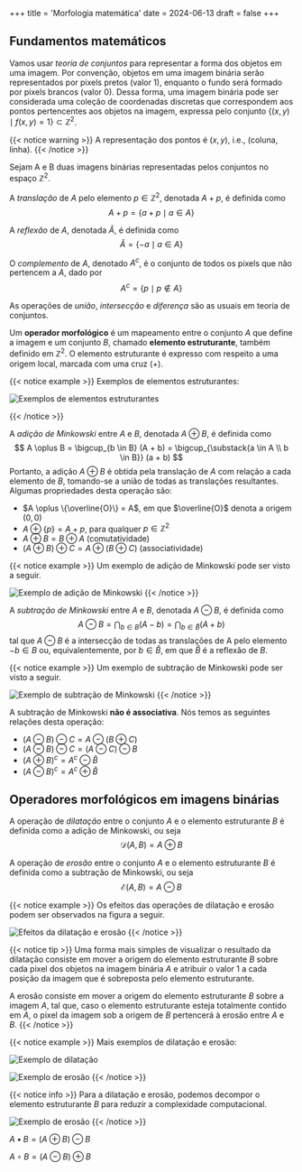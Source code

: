 +++
title = 'Morfologia matemática'
date = 2024-06-13
draft = false
+++

## Fundamentos matemáticos

Vamos usar *teoria de conjuntos* para representar a forma dos objetos em uma imagem.
Por convenção, objetos em uma imagem binária serão representados por pixels pretos (valor 1), enquanto o fundo será formado por pixels brancos (valor 0).
Dessa forma, uma imagem binária pode ser considerada uma coleção de coordenadas discretas que correspondem aos pontos pertencentes aos objetos na imagem, expressa pelo conjunto $\{(x, y) \mid f(x, y) = 1\} \subset \mathbb{Z}^2$.

{{< notice warning >}}
A representação dos pontos é $(x, y)$, i.e., $(\text{coluna}, \text{linha})$.
{{< /notice >}}

Sejam A e B duas imagens binárias representadas pelos conjuntos no espaço $\mathbb{Z}^2$.

A *translação* de $A$ pelo elemento $p \in \mathbb{Z}^2$, denotada $A + p$, é definida como
$$
A + p = \{a + p \mid a \in A\}
$$

A *reflexão* de $A$, denotada $\hat{A}$, é definida como
$$
\hat{A} = \{-a \mid a \in A\}
$$

O *complemento* de $A$, denotado $A^c$, é o conjunto de todos os pixels que não pertencem a $A$, dado por
$$
A^c = \{p \mid p \not\in A\}
$$

As operações de *união*, *intersecção* e *diferença* são as usuais em teoria de conjuntos.

Um **operador morfológico** é um mapeamento entre o conjunto $A$ que define a imagem e um conjunto $B$, chamado **elemento estruturante**, também definido em $\mathbb{Z}^2$.
O elemento estruturante é expresso com respeito a uma origem local, marcada com uma cruz ($+$).

{{< notice example >}}
Exemplos de elementos estruturantes:

![Exemplos de elementos estruturantes](/mc920/mathematical-morphology/ex_structuring_element.png "400")

{{< /notice >}}

A *adição de Minkowski* entre $A$ e $B$, denotada $A \oplus B$, é definida como
$$
A \oplus B = \bigcup_{b \in B} (A + b) = \bigcup_{\substack{a \in A \\ b \in B}} (a + b)
$$
Portanto, a adição $A \oplus B$ é obtida pela translação de $A$ com relação a cada elemento de $B$, tomando-se a união de todas as translações resultantes.
Algumas propriedades desta operação são:

- $A \oplus \{\overline{O}\} = A$, em que $\overline{O}$ denota a origem $(0, 0)$
- $A \oplus \{p\} = A + p$, para qualquer $p \in \mathbb{Z}^2$
- $A \oplus B = B \oplus A$ (comutatividade)
- $(A \oplus B) \oplus C = A \oplus (B \oplus C)$ (associatividade)

{{< notice example >}}
Um exemplo de adição de Minkowski pode ser visto a seguir.

![Exemplo de adição de Minkowski](/mc920/mathematical-morphology/ex_minkowski_sum.png "600")
{{< /notice >}}

A *subtração de Minkowski* entre $A$ e $B$, denotada $A \ominus B$, é definida como
$$
A \ominus B = \bigcap_{b \in B} (A - b) = \bigcap_{b \in \hat{B}} (A + b)
$$
tal que $A \ominus B$ é a intersecção de todas as translações de A pelo elemento $-b \in B$ ou, equivalentemente, por $b \in \hat{B}$, em que $\hat{B}$ é a reflexão de $B$.

{{< notice example >}}
Um exemplo de subtração de Minkowski pode ser visto a seguir.

![Exemplo de subtração de Minkowski](/mc920/mathematical-morphology/ex_minkowski_sub.png "600")
{{< /notice >}}

A subtração de Minkowski **não é associativa**.
Nós temos as seguintes relações desta operação:

- $(A \ominus B) \ominus C = A \ominus (B \oplus C)$
- $(A \ominus B) \ominus C = (A \ominus C) \ominus B$
- $(A \oplus B)^c = A^c \ominus \hat{B}$
- $(A \ominus B)^c = A^c \oplus \hat{B}$

## Operadores morfológicos em imagens binárias

A operação de *dilatação* entre o conjunto $A$ e o elemento estruturante $B$ é definida como a adição de Minkowski, ou seja
$$
\mathcal{D}(A, B) = A \oplus B
$$

A operação de *erosão* entre o conjunto $A$ e o elemento estruturante $B$ é definida como a subtração de Minkowski, ou seja
$$
\mathcal{E}(A, B) = A \ominus B
$$

{{< notice example >}}
Os efeitos das operações de dilatação e erosão podem ser observados na figura a seguir.

![Efeitos da dilatação e erosão](/mc920/mathematical-morphology/dilation_erosion_effects.png "800")
{{< /notice >}}

{{< notice tip >}}
Uma forma mais simples de visualizar o resultado da dilatação consiste em mover a origem do elemento estruturante $B$ sobre cada pixel dos objetos na imagem binária $A$ e atribuir o valor $1$ a cada posição da imagem que é sobreposta pelo elemento estruturante.

A erosão consiste em mover a origem do elemento estruturante $B$ sobre a imagem
$A$, tal que, caso o elemento estruturante esteja totalmente contido em $A$, o pixel da
imagem sob a origem de $B$ pertencerá à erosão entre $A$ e $B$.
{{< /notice >}}

{{< notice example >}}
Mais exemplos de dilatação e erosão:

![Exemplo de dilatação](/mc920/mathematical-morphology/ex_dilation.png "500")

![Exemplo de erosão](/mc920/mathematical-morphology/ex_erosion.png "500")
{{< /notice >}}

{{< notice info >}}
Para a dilatação e erosão, podemos decompor o elemento estruturante $B$ para reduzir a complexidade computacional.

![Exemplo de erosão](/mc920/mathematical-morphology/decomposition_structuring_element.png "500")
{{< /notice >}}

$A \bullet B = (A \oplus B) \ominus B$

$A \circ B = (A \ominus B) \oplus B$
